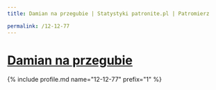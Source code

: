 ```yaml
---
title: Damian na przegubie | Statystyki patronite.pl | Patromierz

permalink: /12-12-77
---
```


# [Damian na przegubie](https://patronite.pl/12-12-77)

{% include profile.md name="12-12-77" prefix="1" %}
